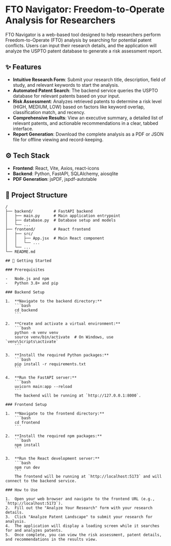 # FTO Navigator: Freedom-to-Operate Analysis for Researchers

FTO Navigator is a web-based tool designed to help researchers perform Freedom-to-Operate (FTO) analysis by searching for potential patent conflicts. Users can input their research details, and the application will analyze the USPTO patent database to generate a risk assessment report.

## ✨ Features

-   **Intuitive Research Form**: Submit your research title, description, field of study, and relevant keywords to start the analysis.
-   **Automated Patent Search**: The backend service queries the USPTO database for relevant patents based on your input.
-   **Risk Assessment**: Analyzes retrieved patents to determine a risk level (HIGH, MEDIUM, LOW) based on factors like keyword overlap, classification match, and recency.
-   **Comprehensive Results**: View an executive summary, a detailed list of relevant patents, and actionable recommendations in a clear, tabbed interface.
-   **Report Generation**: Download the complete analysis as a PDF or JSON file for offline viewing and record-keeping.

## ⚙️ Tech Stack

-   **Frontend**: React, Vite, Axios, react-icons
-   **Backend**: Python, FastAPI, SQLAlchemy, aiosqlite
-   **PDF Generation**: jsPDF, jspdf-autotable

## 📂 Project Structure

```
/
├── backend/         # FastAPI backend
│   ├── main.py      # Main application entrypoint
│   ├── database.py  # Database setup and models
│   └── ...
├── frontend/        # React frontend
│   ├── src/
│   │   ├── App.jsx  # Main React component
│   │   └── ...
│   └── ...
└── README.md

## 🚀 Getting Started

### Prerequisites

-   Node.js and npm
-   Python 3.8+ and pip

### Backend Setup

1.  **Navigate to the backend directory:**
    ```bash
    cd backend
    ```

2.  **Create and activate a virtual environment:**
    ```bash
    python -m venv venv
    source venv/bin/activate  # On Windows, use `venv\Scripts\activate`
    ```

3.  **Install the required Python packages:**
    ```bash
    pip install -r requirements.txt
    ```

4.  **Run the FastAPI server:**
    ```bash
    uvicorn main:app --reload
    ```
    The backend will be running at `http://127.0.0.1:8000`.

### Frontend Setup

1.  **Navigate to the frontend directory:**
    ```bash
    cd frontend
    ```

2.  **Install the required npm packages:**
    ```bash
    npm install
    ```

3.  **Run the React development server:**
    ```bash
    npm run dev
    ```
    The frontend will be running at `http://localhost:5173` and will connect to the backend service.

### How to Use

1.  Open your web browser and navigate to the frontend URL (e.g., `http://localhost:5173`).
2.  Fill out the "Analyze Your Research" form with your research details.
3.  Click "Analyze Patent Landscape" to submit your research for analysis.
4.  The application will display a loading screen while it searches for and analyzes patents.
5.  Once complete, you can view the risk assessment, patent details, and recommendations in the results view.